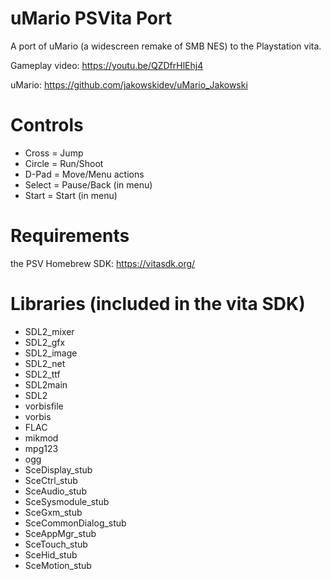 # uMario PSVita Port
A port of uMario (a widescreen remake of SMB NES) to the Playstation vita.

Gameplay video: https://youtu.be/QZDfrHlEhj4

uMario: https://github.com/jakowskidev/uMario_Jakowski


# Controls
- Cross = Jump
- Circle = Run/Shoot
- D-Pad = Move/Menu actions
- Select = Pause/Back (in menu)
- Start = Start (in menu)

# Requirements
the PSV Homebrew SDK: https://vitasdk.org/

# Libraries (included in the vita SDK)
- SDL2_mixer
- SDL2_gfx
- SDL2_image
- SDL2_net
- SDL2_ttf
- SDL2main
- SDL2
- vorbisfile
- vorbis
- FLAC
- mikmod
- mpg123
- ogg
- SceDisplay_stub
- SceCtrl_stub
- SceAudio_stub
- SceSysmodule_stub
- SceGxm_stub
- SceCommonDialog_stub
- SceAppMgr_stub
- SceTouch_stub
- SceHid_stub
- SceMotion_stub
